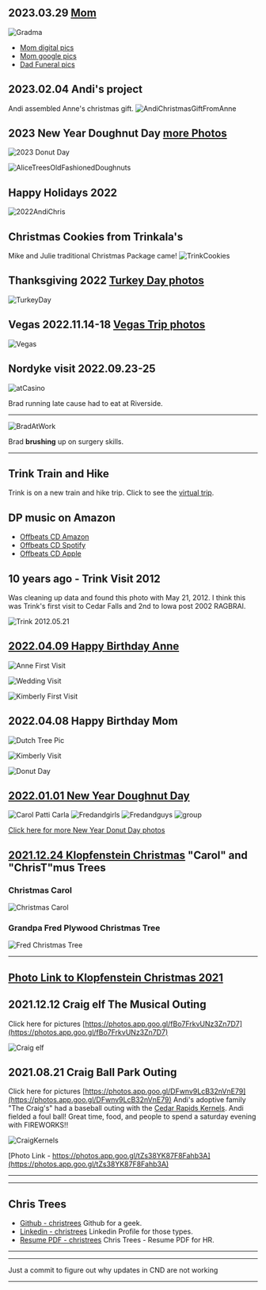 ## 2023.03.29 [Mom](./share/mom/)
![Gradma](./share/mom/Grandkids.jpeg)

- [Mom digital pics](https://photos.app.goo.gl/aMddCaTmqtoSDgWo8)
- [Mom google pics](https://photos.app.goo.gl/C2qCpRkvkdgWAM3H8)
- [Dad Funeral pics](https://photos.app.goo.gl/QVESNaP4TYDJRT4JA)

## 2023.02.04 Andi's project
Andi assembled Anne's christmas gift.
![AndiChristmasGiftFromAnne](./AndiChristmasGiftFromAnne.jfif)

## 2023 New Year Doughnut Day [more Photos](https://photos.app.goo.gl/TYXZyh8NqAhyKYfcA)
![2023 Donut Day](./2023DonutDay.jpg)

![AliceTreesOldFashionedDoughnuts](./AliceTreesOldFashionedDoughnuts.png)

## Happy Holidays 2022
![2022AndiChris](./2022AndiChris.jpg)

## Christmas Cookies from Trinkala's
Mike and Julie traditional Christmas Package came!
![TrinkCookies](./2022TrinkCookies.jpg)

## Thanksgiving 2022 [Turkey Day photos](https://photos.app.goo.gl/WS6y4WRgFWkejYpJ6)
![TurkeyDay](./2022TurkeyDayBrads.jpg)

## Vegas 2022.11.14-18 [Vegas Trip photos](https://photos.app.goo.gl/vgwiiCSjQtyjpS1J9)
![Vegas](./BradVegas.jpg)

## Nordyke visit 2022.09.23-25
![atCasino](./share/Nordyke/images/NordykeVisit_IMG_2321.jpeg)

Brad running late cause had to eat at Riverside.

---

![BradAtWork](./share/Nordyke/images/BradWork_IMG_2318.jpeg)

Brad __brushing__ up on surgery skills.

---

## Trink Train and Hike
Trink is on a new train and hike trip.  Click to see the [virtual trip](../share/Trink).

## DP music on Amazon
 - [Offbeats CD Amazon](https://music.amazon.com/albums/B001BVJJPE?ref=dm)
 - [Offbeats CD Spotify](https://open.spotify.com/album/06xAO8JHJK2Ul9Gux3lZBA?si=nTNANDnYR2yRVjjzIfHLQ)
 - [Offbeats CD Apple](https://music.apple.com/us/album/rockn-ska/278620141)

## 10 years ago - Trink Visit 2012
Was cleaning up data and found this photo with May 21, 2012.  I think this was Trink's first visit to Cedar Falls and 2nd to Iowa post 2002 RAGBRAI.

![Trink 2012.05.21](https://lh3.googleusercontent.com/pw/AM-JKLUJCwTg5-2CL0tfVJxSxdjAoKadQhe8t7rJudcCD9ftUej1e4OKkULfHxmu9PgsWTYzfA9mNtwu4IdcoYdXXyFgCtqrF0ZS8alw5G0zAht02kq737aaMuc75QTpX56UiyLXNrZ1gCP6IYmwZ6xfVHfn=w720-h960-no?authuser=0)

## [2022.04.09 Happy Birthday Anne](https://photos.app.goo.gl/7vh2xduseX7qW6zz9)

![Anne First Visit](https://lh3.googleusercontent.com/pw/AM-JKLVJbjdFwhZxYRL4I7fAG89_Yq3OE0MGIo7fIo_2fl5GkyFuWfJJYFZfg1R4AGVeuohrlnWFOGuoBf8mHh0RoMRM7GDicOLJaX39U5N9NktMb_bgd0g_RT_b-szz_uccRNuAubjVWrOLqDRQwIIO2vj4=w561-h748-no?authuser=0)

![Wedding Visit](https://lh3.googleusercontent.com/pw/AM-JKLXPq2ZN4vmmfZmzSupbCRkjAP7wRII1hBku0DkAIoIWj92J9a1p4nzs_Ujy5xEv5vVeKv1M-MmTcoO_nf7v__TS3rOrl80J3jJGPg1ZU3MFLYBXc6ZGMwwSPGET34YUrkWmrIIpQXiUbYvoOSv22DLN=w998-h748-no?authuser=0)

![Kimberly First Visit](https://lh3.googleusercontent.com/pw/AM-JKLUY4lZfjl8QzXviv5_P3nV8Th2yjG9YbjQktGeKB1lA53d_ZxzdyB-ziNq96dkXvttgTgIzyuF4FIrA_gOxNkrjD94gw5doz0z6L6V1bLWqKagy2Xnlb8PCQySe31BLzSyxjBKVqiBBGSI5BDQV-mxY=w998-h748-no?authuser=0)


## 2022.04.08 Happy Birthday Mom

![Dutch Tree Pic](https://lh3.googleusercontent.com/pw/AM-JKLUYfg5qrA8PtK7bBkM4h2hTaBi9mXSbdqcpfgVKk2JJD3pp05ZqImqSkyIrIzCWMlQWpqppwqgRDRwlOQxpAcXwoOJOgIF2fPZx8D0IRCNmG9uyKvGefW7dF_ETOJd-XrOiZxpLi5K9K3seZ2SfHL3M=w998-h748-no?authuser=0)

![Kimberly Visit](https://lh3.googleusercontent.com/pw/AM-JKLWwqvhLIlW4x9ydvATX1A9Yu7p8SL1-u5FV2DqU9CLh9M2akiigSZCoKyJS7euzHQRDUjPVaH-wMZ-xA3FGV-cc9AQzYMWv7IyWGS3WoI_R4bvjHSChIqIThC-nT9RIcndwPrtSgdfum5NN5LryvPe1=w998-h748-no?authuser=0)

![Donut Day](https://lh3.googleusercontent.com/LK-GHSRhqSgvMiP63kxRfGMRVbvLVKfKZ6q3a6toPfAtOYpkVb_di5IUuYhVMZIIw1OQsfvwdTBkIG-nuxiwWzILFxD-sLbmpJEULG9hXYTDLROYpgDRMX13QZwcMkbXUUR2_TVDdkr31bYx62Hghd9ik4kols51DctvEDg1Icaoo4loHCSWtFPp-iBFY13cif49INWrQFS2YbSgr26FGEmX5b-BxaqRMV_sHNjTpsD2zSPZ_VciPH71NzBZIEs6_bydRYToJVErM3LGjIuCCnYz8ZWhdhXKnQzlK4iT7vri3r1sV_yPT8De-pru7mujCkEy2vEnnn3dUpYwHeEvLFrBeKJU5OP1x6xMw7v4vdUYZTVyFVZMkvjWIhVROUUTwJmC8VA1JXY1qcXse-VEuTZNuB5iIGXcRKnqX-yNE1zqHmC2jkPkcelNDTtDCw9hidMp3CgfI_G0bHVRzQSPnWBN8DjtC-c0E4cPLmL_JHI4So3GBxCxqprN4PuQODvKttr01hUaBSu3j-1Hi9QEz9YOSHjSEcBD0X3CbmJH0Zk6VooGigdlXDuvY_XGgklsAtHo21H8XA4QXJzrM4Pb0HRH48Z_85ROGJBb3wRef3e5TB_Pp9gfwblum45R13LFTKAYyABvmI-EKB6FzeUToK2pjSoSwLfYLdItGnuc7WPZ7WUIAavIc-bgOfiO0LARxmK2H-dC5ZRAdkfGY-N1bYRFZ2pMra01R6msRIg-YdGoxXbdzpCk=w998-h748-no?authuser=0)


## [2022.01.01 New Year Doughnut Day](https://photos.app.goo.gl/6BFqK9CZsu2TtYAR6)

![Carol Patti Carla](https://lh3.googleusercontent.com/pw/AM-JKLXug8GXmoMiGqRi0BF9oW_f3TkqRFh7CK0_vBjBri5-9hcuKI8IA0UJo9eMJdMVHl4wICoKw1TgMc0hfrwCyu_nXxXxTGglvKU_FJoJpZav52Zfsy6Pm4aD3JW030EJwQd4lS2JRfBhZQXTv6eJquL2=w827-h620-no?authuser=0)
![Fredandgirls](https://lh3.googleusercontent.com/pw/AM-JKLUBmSOzTJz0ECOOfRJrro5J__sXBBRiwD5bHGCero0yFPBurYm1lXs3N1YzkjXOCnJ5tfA8mTjwhB_47YF57fQDP_OJF_H0nEbrH5z9vdx024PEmVaUqeNXDYz5jLdzi8wbGGi-dBJxn_eJQeUeX5ik=w827-h620-no?authuser=0)
![Fredandguys](https://lh3.googleusercontent.com/pw/AM-JKLUIlaBWoOVtlr2NQUoi7SaHZ_NBbCrnCfQIFzxH_B6X7LxOIk9xRWefQv-d8UgslP-lTlebaM90PUlG7KVxyHF_pM0Gn1PO1MfQxDDGB4ON_2R8wCzkT9BmT-rF55LMrLEbvd_jJhROrzyxZRuKds-c=w827-h620-no?authuser=0)
![group](https://lh3.googleusercontent.com/pw/AM-JKLWV8F3xkogXXT0hDWFL7gHkbCZq9p3Ej8zEZ6MMb3Ym2uWX4FhnyyOD9NvE3MqSvG-LsRpAIG0RNA9ZAL9xx1Afqd6ojHXvVUHfExu6TYu93Vecp1K0EhBlEYQ5gMCOfuaCZlxc2G0bN9cfD6j1l52Z=w827-h620-no?authuser=0)

[Click here for more New Year Donut Day photos](https://photos.app.goo.gl/6BFqK9CZsu2TtYAR6)

## [2021.12.24 Klopfenstein Christmas](https://photos.app.goo.gl/aXh977Zr6duQZBHz6) "Carol" and "ChrisT"mus Trees

### Christmas Carol
![Christmas Carol](https://lh3.googleusercontent.com/pw/AM-JKLXgz-KHwiZLIhZvsfdLg4Y2TSDZTN0xKNcFFnN0KZ-1eWXfIPNq6_tnWQXpaBjasFTNAYnzxx8K7tRi6OVu93O3Jq9-sxusQ7aJGnx_f4KmpcMQMs1KpU84YteevPEBbjA3swj7kPKk_6RKzxQJ5DLO=w1107-h830-no?authuser=0)

### Grandpa Fred Plywood Christmas Tree
![Fred Christmas Tree](https://lh3.googleusercontent.com/pw/AM-JKLVSRGwIQRcMOouiON_zhT9o1KrlcxDjgNQrYp8o7VPLTTXrxc10XeCChA_OGXMYDTV_wnT9ZI7qKsYgbNup-0zh0ei3UzzGCp2pRrK5PpfrQzxDnRsluQvQSUUCuzPoJjic7e8io__M3i1NxLkOpjGx=w623-h830-no?authuser=0)

---
[Photo Link to Klopfenstein Christmas 2021](https://photos.app.goo.gl/aXh977Zr6duQZBHz6)
---

## 2021.12.12 Craig elf The Musical Outing
Click here for pictures [https://photos.app.goo.gl/fBo7FrkvUNz3Zn7D7](https://photos.app.goo.gl/fBo7FrkvUNz3Zn7D7)

![Craig elf](https://lh3.googleusercontent.com/pw/AM-JKLUSvguMyOnwUubhTMqylkyxbCNeYJkIEibtGoqHo3Sw9w2INH6A_oa0JhZ7LkDvobt9JjWsJSLUiKC6dgLT7feD7vkAd3zF1tNsrEfH1ujCn3E3s0ZbP768iqoiAs6WQZbpuTh-3Dm_Z0KKflEgWh4j=w1107-h830-no?authuser=0)

## 2021.08.21 Craig Ball Park Outing
Click here for pictures [https://photos.app.goo.gl/DFwnv9LcB32nVnE79](https://photos.app.goo.gl/DFwnv9LcB32nVnE79)
Andi's adoptive family "The Craig's" had a baseball outing with the [Cedar Rapids Kernels](https://www.milb.com/cedar-rapids).  Andi fielded a foul ball!  Great time, food, and people to spend a saturday evening with FIREWORKS!!

![CraigKernels](https://lh3.googleusercontent.com/pw/AM-JKLUKejUidl9qQMuwtvkpw4wu4h_heMPMRcaqhUMIfFn4RkoExNFhcQLEAb1JNiRjyDDeGRfvUmZ-whGUKHazbKEl_Z1lGY2bvO4Ep8eeuxdyC0bPgLrguInXu29JR1HYgptNHreXi-tXy3p6SdxRyNEE=w994-h745-no?authuser=0)

[Photo Link - https://photos.app.goo.gl/tZs38YK87F8Fahb3A](https://photos.app.goo.gl/tZs38YK87F8Fahb3A)

---
---

## Chris Trees 
  - [Github - christrees](https://github.com/christrees) Github for a geek.
  - [Linkedin - christrees](https://linkedin.com/in/christrees) Linkedin Profile for those types.
  - [Resume PDF - christrees](https://christrees.com/docs/resume_christrees.pdf) Chris Trees - Resume PDF for HR.

  <hr/><hr/>
  
Just a commit to figure out why updates in CND are not working

<!--

[2022.01.09 Notes](/wip/README20220109.md)

## 2021.06.19 Fix'n it for Ken
Click here for link - [http://blog.christrees.com/fix/B&0/](http://blog.christrees.com/fix/B&0/)

I had to channel our old friend Rodger's repair skills... mainly his patience and small parts orgizational skills... and his Ken tollerance of course! 
Thanks Rog!
![Ken Disassembled](https://lh3.googleusercontent.com/pw/ACtC-3cKzmwqkwg7Fu1ltoywdXSCsTUa5JZCJCXpFhQGWIvfRB1QQlXAl_pVulJu2yox0vDSLMO8UKfl1oGDKFa99rFr1Op4OEVUVulXvScrA8sy9QB0oBvFcx2LeV2OaqKB0f99hTOjkspfsLiLdAFDDqeD=w1088-h816-no)

## 2021.04.11 Feeling burnt out
[Burnout-Attitudes](./Burnout-Attitudes.png)

Going to push on [gh learn-bg-anvil](http://gh.2cld.net/docs/blender/tutorial/learn-bg-anvil).  Need to cleanup my blender links also as I have them in [2cld/gh/docs/blender](https://github.com/2cld/gh/tree/master/docs/blender) and [christrees/blog/blender](https://github.com/christrees/blog/tree/master/blender).  Also need to find and cleanup what I have on the other tests.

## 2021.04.10 Grasshorse Cleanup
The intent today was to move more stuff out of the basement, but it was cold and rainly.  Did stop into the house and the roof is leaking between addition and main old house.  Brad, Brayden and myself then took a stab at grasshorse cleaning.  My goal is to keep defending corners and pushing out.  Brad and I got the SW basement corner cleared.  I intended to trace down the chiller unit as I think I can remove it also.  We took what I think is intended to be trash (the old lights) and sat them on the dock and dock-loading area.  We then moved to the NE basement corner and did a first pass clear and clean.  We started on the woodshop area NE corner.  This is the corner Brayden and I cleared last time, so this was the 'defend and expand'.  We did clear the vertical surfaces we had cleared last time, but at that point I had ran into more signs of non-progress I hit the SNAFU limit.

## 2021.04.09 More Maintainance
Cleared some more basement.  Got to the old leak pipe runs.  Thinking the leak was the laundry water I pulled drywall to get to it.  I think the water actually came from some sort of laundry overflow, not a leak in the supply pipe.  I pulled the washer and found the water was reversed Hot to Cold.  I also found the supply hot hose screen was corroded shut.  I pulled the screens and replace rubber washers.  That seemed to fix the washer.  The dryer vent was off.  I pulled the Dryer, attached the exhaust hoses. There was a lot of lint build up.  I pulled the front face of the dryer and vacumed the lint from everywhere including the felt seals both front and back.  Removing the front also made attaching the exhaust easier.  Dryer worked and also blew out a wad of lint from the exhaust pipe.

## 2021.04.04 Project Catchup
### Update [Blender Learning Project - Youtube](https://youtu.be/05pc088bPlA)
[Blender Learning Project - Youtube](https://youtu.be/05pc088bPlA) overview of what I was doing 6 months ago before I went to [T3 Farms](http://blog.christrees.com/farm/T3Farms/) to help pump poo.  I stopped the blender and the bathroom renovation rendering project.  This is a recap to myself and Gus so he keeps on me to review my progress.  BTW... I should model the new and improved T3 Farms equipment too.

### Update [ConverseHouse Website](https://conversehouse.com/)
I missed Al's email about the Zoom conference Friday night.  So I figured I'd go test the virtual links I setup to test on 2/24.  I added links to meeting rooms that should never expire BUT will require a conversehouse domain user to enter the room and accept any non-members request to enter.  I also added a room via the webapp I experimented with [https://zoom-app-clone.herokuapp.com/conversehouse](https://zoom-app-clone.herokuapp.com/conversehouse).  It mostly works and if people start using it, I'll fix the issues and make it into an app.  I also made the main site secure.
  
## 2021.04.03 - 2021.03.18 - Farm'n and Clean'n
Spend a few weeks down on the farm.
### The Bat Kite
I won the Cub Scout spring kite flying contest with this kite circa 1970... I think.  Found it while cleaning out my basement room at the folks place.

![20210403-ChrisTrees-BatKite-cira1970-IMG_1258.JPG](./share/image/20210403-ChrisTrees-BatKite-cira1970-IMG_1258.JPG)

### Clean'n stuff
I reached the far SE corner of the basement!  Moved stuff not touched since 1970's I think.

![20210403-ChrisTrees-ClearSECorner-IMG_1244.JPG](./share/image/20210403-ChrisTrees-ClearSECorner-IMG_1244.JPG)

I also reached the far NE corner, which was the office.  I think the stuff in the corner was placed (by me) in 2004.  Maybe I'll try to find a photo before I cleared.  I only cleared about 1/2 square foot, but I did get to the 2 East corners of the basement.  Now I just have to defend and expand the corners until I clear the entire basement.

![20210403-ChrisTrees-ClearNECorner-IMG_1265.JPG](./share/image/20210403-ChrisTrees-ClearNECorner-IMG_1265.JPG)

## 2021.02.15 - Still cold...

![20210215-33below-IMG_0974.JPG](./share/image/20210215-33below-IMG_0974.JPG)

### Digging out in 33 below
Makes me question why 
![20210215-33belowAndiDrive-IMG_0403.jpg](./share/image/20210215-33belowAndiDrive-IMG_0403.jpg)

## 2021.02.09 - Very Cold no rodeo today

![20210209-21below-IMG_0955.JPG](./share/image/20210209-21below-IMG_0955.JPG)

## 2020.09.29 - 2020.11.?? 
Farm'n with the Trees side [T3Farms](./farm/T3Farms/).  Cousin [Mike with grandkids](./share/MikeTrees/) Wyate and Drake.

## 2020.08.15 - Derecho info:  
Storm passed north of Winfield, and South of Cedar Falls.  No known farm damage for Mom.  Lots of damage and power out between Cedar Falls and Winfield.  
  <ol> Derecho 2020
    <li><a target="_blank" href="https://www.npr.org/2020/08/16/902868884/the-devastation-is-widespread-iowans-continue-to-struggle-in-aftermath-of-storm">NPR - Derecho aftermath</a></li>
    <li><a target="_blank" href="https://www.npr.org/2020/08/13/902106373/after-devastating-derecho-midwest-takes-stock-of-the-damage">NPR - After Devastating Derecho, Midwest Takes Stock Of The Damage</a></li>
    <li><a target="_blank" href="https://www.thegazette.com/subject/news/iowa-storm-derecho-recovery-cedar-rapids-federal-disaster-aid-national-guard-20200814">The Gazette - Gov. Reynolds</a></li>
    <li><a target="_blank" href="https://www.thegazette.com/derecho-storm-recovery-cleanup-20200815">The Gazette - Saturday Cleanup Cedar Rapids</a></li>
  </ol>
  <ol> Youtube clips
    <li><a target="_blank" href="https://www.youtube.com/watch?v=FYbP_bZvUcg">Live Iowa Derecho Coverage 8/10/20 - KGAN CBS2 Iowa's News Now</a></li>
    <li><a target="_blank" href="https://www.youtube.com/watch?v=pBkPichBlt8">Cedar Rapids Derecho Live Camera Aug 10, 2020</a></li>
    <li><a target="_blank" href="https://www.youtube.com/watch?v=gPdUslndvVI">Cole The Cornstar - Our Farm Got Destroyed</a></li>
    <li><a target="_blank" href="https://www.youtube.com/watch?v=Lw-MkxqYX5k">Cole The Cornstar - Assessing MAJOR Storm Damage</a></li>
    <li><a target="_blank" href="https://www.youtube.com/watch?v=e7M4VG7JpRQ">Cole The Cornstar - Our Worst Crop Ever</a></li>
    <li><a target="_blank" href="https://www.youtube.com/watch?v=q7w2TPgOAi0">How Farms Work - Flat Corn Derecho Farm Damage</a></li>
    <li><a target="_blank" href="https://www.youtube.com/watch?v=n-Z83cn9sck">Car by cornfield</a></li>
    <li><a target="_blank" href="https://www.youtube.com/watch?v=xQNvTqB0NYg">Newton</a></li>
    <li><a target="_blank" href="https://www.youtube.com/watch?v=2mtpj6lZR9M">Des Moines</a></li>
    <li><a target="_blank" href="https://www.youtube.com/watch?v=8fYQOnGt9EI">Dewitt</a></li>
    <li><a target="_blank" href="https://www.youtube.com/watch?v=Bfy4nmpf5Jg">Cedar Rapids</a></li>
    <li><a target="_blank" href="https://www.youtube.com/watch?v=V4YY9YMaQOU">Clinton</a></li>
    <li><a target="_blank" href="https://www.youtube.com/watch?v=qZKxxlFGIDc">Madrid</a></li>
    
  </ol>
  
  <hr/><hr/>
  
## 2019.10.09 Dad
  For info about Dad, [Click here](http://blog.christrees.com/dad/)

  <hr/><hr/>
 
### Scratch space
  <ul>
    <li>Storm on Rownd St <a href="https://photos.app.goo.gl/vFe2VnTEjaBLV5o69">Pictures</a></li>
    <li>Comet Neowise first magnitude from now through July 11; second magnitude from July 12 through July 17 and third magnitude from July 18 through July 22<a href="https://www.space.com/comet-neowise-visibility-july-2020.html">See Link</a></li>
    <li>July 11 - 10 degrees above the northeast horizon, 80 minutes before sunrise</li>
    <li>July 14 its altitude will have already doubled to 10 degrees, and by July 19 it will have doubled yet again to 20 degrees up by the end of nautical twilight.</li>
    <li>On Tuesday morning, July 14, 2020, the planet Jupiter will appear opposite the Sun as seen from the Earth. The best time to look for the planet is between midnight and 2 a.m. (local time) when it is at its highest point in the sky.</li>
    <li>July 10 - Saturn, while not as bright, will be easy to spot as it will be next to Jupiter throughout the entire night. The ringed planet will be reaching opposition about one week after Jupiter on Monday, July 20.</li>
  </ul>

-->

<hr/>


